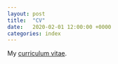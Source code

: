 ```yaml
---
layout: post
title:  "CV"
date:   2020-02-01 12:00:00 +0000
categories: index
---
```


My [curriculum vitae](https://github.com/hansbantilan/hansbantilan.github.io/files/8604764/cv.pdf).

